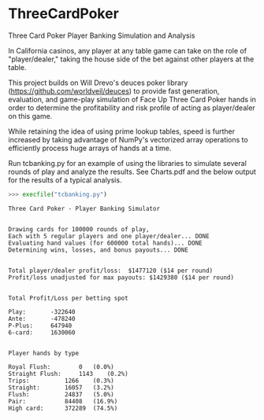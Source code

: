 # ThreeCardPoker
Three Card Poker Player Banking Simulation and Analysis

In California casinos, any player at any table game can take on the role of "player/dealer," taking the house side of the bet against other players at the table.

This project builds on Will Drevo's deuces poker library (https://github.com/worldveil/deuces) to provide fast generation, evaluation, and game-play simulation of Face Up Three Card Poker hands in order to determine the profitability and risk profile of acting as player/dealer on this game.

While retaining the idea of using prime lookup tables, speed is further increased by taking advantage of NumPy's vectorized array operations to efficiently process huge arrays of hands at a time.

Run tcbanking.py for an example of using the libraries to simulate several rounds of play and analyze the results.
See Charts.pdf and the below output for the results of a typical analysis.

```python
>>> execfile("tcbanking.py")
```
```
Three Card Poker - Player Banking Simulator


Drawing cards for 100000 rounds of play,
Each with 5 regular players and one player/dealer... DONE
Evaluating hand values (for 600000 total hands)... DONE
Determining wins, losses, and bonus payouts... DONE


Total player/dealer profit/loss:  $1477120 ($14 per round)
Profit/loss unadjusted for max payouts: $1429380 ($14 per round)


Total Profit/Loss per betting spot

Play:		-322640
Ante:		-478240
P-Plus:		647940
6-card:		1630060


Player hands by type

Royal Flush:		0	(0.0%)
Straight Flush:		1143	(0.2%)
Trips:			1266	(0.3%)
Straight:		16057	(3.2%)
Flush:			24837	(5.0%)
Pair:			84408	(16.9%)
High card:		372289	(74.5%)
```
